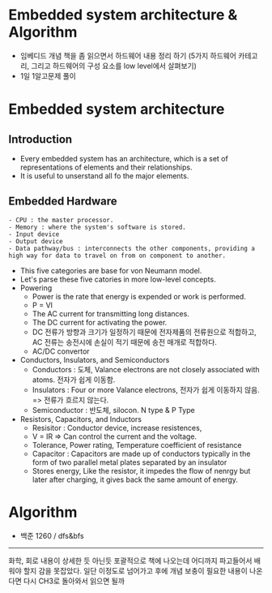 # Embedded system architecture & Algorithm
- 임베디드 개념 책을 좀 읽으면서 하드웨어 내용 정리 하기 (5가지 하드웨어 카테고리, 그리고 하드웨어의 구성 요소를 low level에서 살펴보기)
- 1일 1알고문제 풀이
# Embedded system architecture
## Introduction
- Every embedded system has an architecture, which is a set of representations of elements and their relationships.
- It is useful to unserstand all fo the major elements.
## Embedded Hardware
	- CPU : the master processor.
	- Memory : where the system's software is stored.
	- Input device
	- Output device
	- Data pathway/bus : interconnects the other components, providing a high way for data to travel on from on component to another.
- This five categories are base for von Neumann model.
- Let's parse these five catories in more low-level concepts. 
- Powering 
	- Power is the rate that energy is expended or work is performed.
	- P = VI
	- The AC current for transmitting long distances.
	- The DC current for activating the power. 
	- DC 전류가 방향과 크기가 일정하기 때문에 전자제품의 전류원으로 적합하고, AC 전류는 송전시에 손실이 적기 때문에 송전 매개로 적합하다.
	- AC/DC convertor 
- Conductors, Insulators, and Semiconductors
	- Conductors : 도체, Valance electrons are not closely associated with atoms. 전자가 쉽게 이동함.
	- Insulators : Four or more Valance electrons, 전자가 쉽게 이동하지 않음. => 전류가 흐르지 않는다.
	- Semiconductor : 반도체, silocon. N type & P Type
- Resistors, Capacitors, and Inductors
	- Resisitor : Conductor device, increase resistences, 
	- V = IR => Can control the current and the voltage.
	- Tolerance, Power rating, Temperature coefficient of resistance
	- Capacitor : Capacitors are made up of conductors typically in the form of two parallel metal plates separated by an insulator
	- Stores energy, Like the resistor, it impedes the flow of nenrgy but later after charging, it gives back the same amount of energy.
	
# Algorithm
- 백준 1260 / dfs&bfs

---
화학, 회로 내용이 상세한 듯 아닌듯 포괄적으로 책에 나오는데 어디까지 파고들어서 배워야 할지 감을 못잡았다.
일단 이정도로 넘어가고 후에 개념 보충이 필요한 내용이 나온다면 다시 CH3로 돌아와서 읽으면 될까
